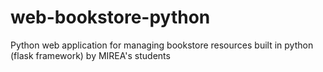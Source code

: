 # web-bookstore-python
Python web application for managing bookstore resources built in python (flask framework) by MIREA's students
